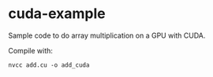 # cuda-example

Sample code to do array multiplication on a GPU with CUDA.

Compile with:
```
nvcc add.cu -o add_cuda
```
